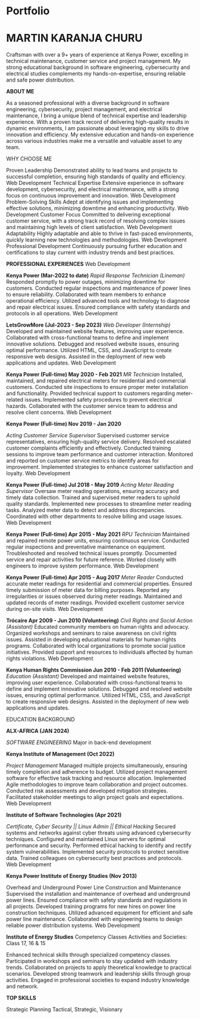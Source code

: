# Portfolio

# MARTIN KARANJA CHURU
Craftsman with over a 9+ years of experience at Kenya Power, excelling in technical maintenance, customer service and project management.
My strong educational background in software engineering, cybersecurity and electrical studies complements my hands-on-expertise, ensuring reliable and safe power distribution.

  
**ABOUT ME**

As a seasoned professional with a diverse background in software engineering, cybersecurity, project management, and electrical maintenance, I bring a unique blend of technical expertise and leadership experience.
With a proven track record of delivering high-quality results in dynamic environments, I am passionate about leveraging my skills to drive innovation and efficiency. My extensive education and hands-on experience across various industries make me a versatile and valuable asset to any team.

WHY CHOOSE ME        

Proven Leadership
Demonstrated ability to lead teams and projects to successful completion, ensuring high standards of quality and efficiency.
Web Development
Technical Expertise
Extensive experience in software development, cybersecurity, and electrical maintenance, with a strong focus on continuous improvement and innovation.
Web Development
Problem-Solving Skills
Adept at identifying issues and implementing effective solutions, minimizing downtime and enhancing productivity.
Web Development
Customer Focus
Committed to delivering exceptional customer service, with a strong track record of resolving complex issues and maintaining high levels of client satisfaction.
Web Development
Adaptability
Highly adaptable and able to thrive in fast-paced environments, quickly learning new technologies and methodologies.
Web Development
Professional Development
Continuously pursuing further education and certifications to stay current with industry trends and best practices.

**PROFESSIONAL EXPERIENCES**
Web Development


**Kenya Power (Mar-2022 to date)** 
*Rapid Response Technician (Lineman)*
Responded promptly to power outages, minimizing downtime for customers.
Conducted regular inspections and maintenance of power lines to ensure reliability.
Collaborated with team members to enhance operational efficiency.
Utilized advanced tools and technology to diagnose and repair electrical issues.
Ensured compliance with safety standards and protocols in all operations.
Web Development

**LetsGrowMore (Jul-2023 - Sep 2023)**
*Web Developer (Internship)*
Developed and maintained website features, improving user experience.
Collaborated with cross-functional teams to define and implement innovative solutions.
Debugged and resolved website issues, ensuring optimal performance.
Utilized HTML, CSS, and JavaScript to create responsive web designs.
Assisted in the deployment of new web applications and updates.
Web Development

**Kenya Power (Full-time) May 2020 - Feb 2021**
*MR Technician*
Installed, maintained, and repaired electrical meters for residential and commercial customers.
Conducted site inspections to ensure proper meter installation and functionality.
Provided technical support to customers regarding meter-related issues.
Implemented safety procedures to prevent electrical hazards.
Collaborated with the customer service team to address and resolve client concerns.
Web Development

**Kenya Power (Full-time) Nov 2019 - Jan 2020**

*Acting Customer Service Supervisor*
Supervised customer service representatives, ensuring high-quality service delivery.
Resolved escalated customer complaints efficiently and effectively.
Conducted training sessions to improve team performance and customer interaction.
Monitored and reported on customer service metrics to identify areas for improvement.
Implemented strategies to enhance customer satisfaction and loyalty.
Web Development

**Kenya Power (Full-time) Jul 2018 - May 2019**
*Acting Meter Reading Supervisor*
Oversaw meter reading operations, ensuring accuracy and timely data collection.
Trained and supervised meter readers to uphold quality standards.
Implemented new processes to streamline meter reading tasks.
Analyzed meter data to detect and address discrepancies.
Coordinated with other departments to resolve billing and usage issues.
Web Development

**Kenya Power (Full-time) Apr 2015 - May 2021**
*RPU Technician*
Maintained and repaired remote power units, ensuring continuous service.
Conducted regular inspections and preventative maintenance on equipment.
Troubleshooted and resolved technical issues promptly.
Documented service and repair activities for future reference.
Worked closely with engineers to improve system performance.
Web Development

**Kenya Power (Full-time) Apr 2015 - Aug 2017**
*Meter Reader*
Conducted accurate meter readings for residential and commercial properties.
Ensured timely submission of meter data for billing purposes.
Reported any irregularities or issues observed during meter readings.
Maintained and updated records of meter readings.
Provided excellent customer service during on-site visits.
Web Development

**Trócaire Apr 2009 - Jun 2010 (Volunteering)**
*Civil Rights and Social Action (Assistant)*
Educated community members on human rights and advocacy.
Organized workshops and seminars to raise awareness on civil rights issues.
Assisted in developing educational materials for human rights programs.
Collaborated with local organizations to promote social justice initiatives.
Provided support and resources to individuals affected by human rights violations.
Web Development

**Kenya Human Rights Commission Jun 2010 - Feb 2011 (Volunteering)**
*Education (Assistant)*
Developed and maintained website features, improving user experience.
Collaborated with cross-functional teams to define and implement innovative solutions.
Debugged and resolved website issues, ensuring optimal performance.
Utilized HTML, CSS, and JavaScript to create responsive web designs.
Assisted in the deployment of new web applications and updates.

EDUCATION BACKGROUND

**ALX-AFRICA (JAN 2024)**

*SOFTWARE ENGINEERING*
Major in back-end development

**Kenya Institute of Management (Oct 2022)**

*Project Management*
Managed multiple projects simultaneously, ensuring timely completion and adherence to budget.
Utilized project management software for effective task tracking and resource allocation.
Implemented Agile methodologies to improve team collaboration and project outcomes.
Conducted risk assessments and developed mitigation strategies.
Facilitated stakeholder meetings to align project goals and expectations.
Web Development

**Institute of Software Technologies (Apr 2021)**

*Certificate, Cyber Security || Linux Admin || Ethical Hacking*
Secured systems and networks against cyber threats using advanced cybersecurity techniques.
Configured and maintained Linux servers for optimal performance and security.
Performed ethical hacking to identify and rectify system vulnerabilities.
Implemented security protocols to protect sensitive data.
Trained colleagues on cybersecurity best practices and protocols.
Web Development

**Kenya Power Institute of Energy Studies (Nov 2013)**

Overhead and Underground Power Line Construction and Maintenance
Supervised the installation and maintenance of overhead and underground power lines.
Ensured compliance with safety standards and regulations in all projects.
Developed training programs for new hires on power line construction techniques.
Utilized advanced equipment for efficient and safe power line maintenance.
Collaborated with engineering teams to design reliable power distribution systems.
Web Development

**Institute of Energy Studies**
Competency Classes Activities and Societies: Class 17, 16 & 15

Enhanced technical skills through specialized competency classes.
Participated in workshops and seminars to stay updated with industry trends.
Collaborated on projects to apply theoretical knowledge to practical scenarios.
Developed strong teamwork and leadership skills through group activities.
Engaged in professional societies to expand industry knowledge and network.

**TOP SKILLS**

Strategic Planning
Tactical, Strategic, Visionary
